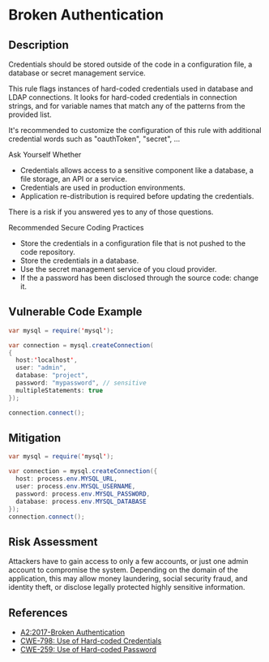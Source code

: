 # Broken Authentication

## Description
Credentials should be stored outside of the code in a configuration file, a database or secret management service.

This rule flags instances of hard-coded credentials used in database and LDAP connections. It looks for hard-coded credentials in connection strings, and for variable names that match any of the patterns from the provided list.

It's recommended to customize the configuration of this rule with additional credential words such as "oauthToken", "secret", ...

Ask Yourself Whether
* Credentials allows access to a sensitive component like a database, a file storage, an API or a service.
* Credentials are used in production environments.
* Application re-distribution is required before updating the credentials.

There is a risk if you answered yes to any of those questions.

Recommended Secure Coding Practices
* Store the credentials in a configuration file that is not pushed to the code repository.
* Store the credentials in a database.
* Use the secret management service of you cloud provider.
* If the a password has been disclosed through the source code: change it.


## Vulnerable Code Example

```java
var mysql = require('mysql');

var connection = mysql.createConnection(
{
  host:'localhost',
  user: "admin",
  database: "project",
  password: "mypassword", // sensitive
  multipleStatements: true
});

connection.connect();
```


## Mitigation

```java
var mysql = require('mysql');

var connection = mysql.createConnection({
  host: process.env.MYSQL_URL,
  user: process.env.MYSQL_USERNAME,
  password: process.env.MYSQL_PASSWORD,
  database: process.env.MYSQL_DATABASE
});
connection.connect();
```

## Risk Assessment
Attackers have to gain access to only a few accounts, or just one admin account to compromise the system. Depending on the domain of the application, this may allow money laundering, social security fraud, and identity theft, or disclose legally protected highly sensitive information.


## References
* [A2:2017-Broken Authentication]
* [CWE-798: Use of Hard-coded Credentials]
* [CWE-259: Use of Hard-coded Password]



[A2:2017-Broken Authentication]:https://owasp.org/www-project-top-ten/2017/A2_2017-Broken_Authentication.html
[CWE-798: Use of Hard-coded Credentials]:https://cwe.mitre.org/data/definitions/798
[CWE-259: Use of Hard-coded Password]:https://cwe.mitre.org/data/definitions/259


